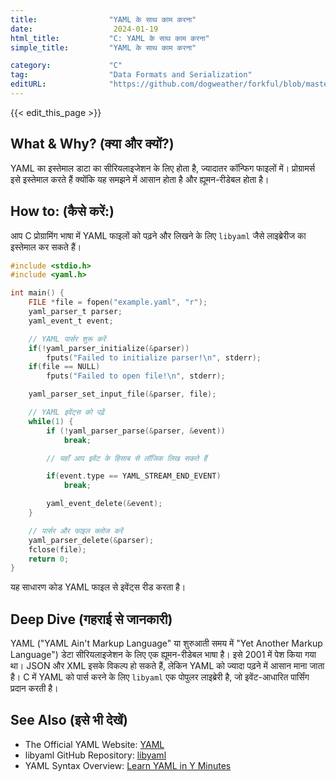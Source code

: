 ```yaml
---
title:                "YAML के साथ काम करना"
date:                  2024-01-19
html_title:           "C: YAML के साथ काम करना"
simple_title:         "YAML के साथ काम करना"

category:             "C"
tag:                  "Data Formats and Serialization"
editURL:              "https://github.com/dogweather/forkful/blob/master/content/hi/c/working-with-yaml.md"
---
```


{{< edit_this_page >}}

## What & Why? (क्या और क्यों?)
YAML का इस्तेमाल डाटा का सीरियलाइजेशन के लिए होता है, ज्यादातर कॉन्फिग फाइलों में। प्रोग्रामर्स इसे इस्तेमाल करते हैं क्योंकि यह समझने में आसान होता है और ह्यूमन-रीडेबल होता है।

## How to: (कैसे करें:)
आप C प्रोग्रामिंग भाषा में YAML फाइलों को पढ़ने और लिखने के लिए `libyaml` जैसे लाइब्रेरीज का इस्तेमाल कर सकते हैं।

```C
#include <stdio.h>
#include <yaml.h>

int main() {
    FILE *file = fopen("example.yaml", "r");
    yaml_parser_t parser;
    yaml_event_t event;

    // YAML पार्सर शुरू करें
    if(!yaml_parser_initialize(&parser))
        fputs("Failed to initialize parser!\n", stderr);
    if(file == NULL)
        fputs("Failed to open file!\n", stderr);

    yaml_parser_set_input_file(&parser, file);

    // YAML इवेंट्स को पढ़ें
    while(1) {
        if (!yaml_parser_parse(&parser, &event))
            break;

        // यहाँ आप इवेंट के हिसाब से लॉजिक लिख सकते हैं

        if(event.type == YAML_STREAM_END_EVENT)
            break;

        yaml_event_delete(&event);
    }

    // पार्सर और फाइल क्लोज करें
    yaml_parser_delete(&parser);
    fclose(file);
    return 0;
}
```

यह साधारण कोड YAML फाइल से इवेंट्स रीड करता है।

## Deep Dive (गहराई से जानकारी)
YAML ("YAML Ain't Markup Language" या शुरुआती समय में "Yet Another Markup Language") डेटा सीरियलाइजेशन के लिए एक ह्यूमन-रीडेबल भाषा है। इसे 2001 में पेश किया गया था। JSON और XML इसके विकल्प हो सकते हैं, लेकिन YAML को ज्यादा पढ़ने में आसान माना जाता है। C में YAML को पार्स करने के लिए `libyaml` एक पोपुलर लाइब्रेरी है, जो इवेंट-आधारित पार्सिंग प्रदान करती है।

## See Also (इसे भी देखें)
- The Official YAML Website: [YAML](https://yaml.org)
- libyaml GitHub Repository: [libyaml](https://github.com/yaml/libyaml)
- YAML Syntax Overview: [Learn YAML in Y Minutes](https://learnxinyminutes.com/docs/yaml/)
